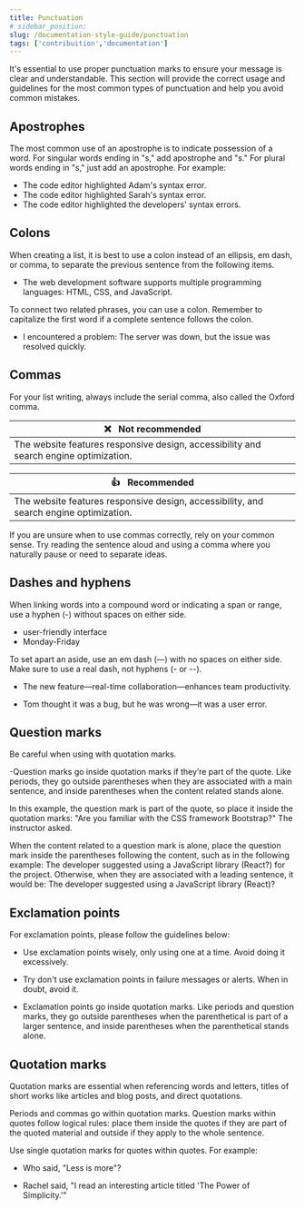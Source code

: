 ```yaml
---
title: Punctuation
# sidebar_position: 
slug: /documentation-style-guide/punctuation
tags: ['contribuition','documentation']
---
```


It's essential to use proper punctuation marks to ensure your message is clear and understandable. This section will provide the correct usage and guidelines for the most common types of punctuation and help you avoid common mistakes.
## Apostrophes

The most common use of an apostrophe is to indicate possession of a word. For singular words ending in "s," add apostrophe and "s." For plural words ending in "s," just add an apostrophe. For example:

- The code editor highlighted Adam's syntax error.
- The code editor highlighted Sarah's syntax error.
- The code editor highlighted the developers' syntax errors.

## Colons

When creating a list, it is best to use a colon instead of an ellipsis, em dash, or comma, to separate the previous sentence from the following items.

- The web development software supports multiple programming languages: HTML, CSS, and JavaScript.

To connect two related phrases, you can use a colon. Remember to capitalize the first word if a complete sentence follows the colon.

- I encountered a problem: The server was down, but the issue was resolved quickly.

## Commas

For your list writing, always include the serial comma, also called the Oxford comma.

| :x: &nbsp; Not recommended                                                              |
|-----------------------------------------------------------------------------------------|
| The website features responsive design, accessibility and search engine optimization.   |

| :+1: &nbsp; Recommended                                                                 |
|-----------------------------------------------------------------------------------------|
| The website features responsive design, accessibility, and search engine optimization.  |

If you are unsure when to use commas correctly, rely on your common sense. Try reading the sentence aloud and using a comma where you naturally pause or need to separate ideas.

## Dashes and hyphens

When linking words into a compound word or indicating a span or range, use a hyphen (-) without spaces on either side.

- user-friendly interface
- Monday-Friday

To set apart an aside, use an em dash (—) with no spaces on either side. Make sure to use a real dash, not hyphens (- or --).

- The new feature—real-time collaboration—enhances team productivity.

- Tom thought it was a bug, but he was wrong—it was a user error.

## Question marks

Be careful when using with quotation marks.

-Question marks go inside quotation marks if they’re part of the quote. Like periods, they go outside parentheses when they are associated with a main sentence, and inside parentheses when the content related stands alone.

In this example, the question mark is part of the quote, so place it inside the quotation marks: "Are you familiar with the CSS framework Bootstrap?" The instructor asked.

When the content related to a question mark is alone, place the question mark inside the parentheses following the content, such as in the following example: The developer suggested using a JavaScript library (React?) for the project. Otherwise, when they are associated with a leading sentence, it would be: The developer suggested using a JavaScript library (React)?

## Exclamation points

For exclamation points, please follow the guidelines below:

- Use exclamation points wisely, only using one at a time. Avoid doing it excessively.

- Try don't use exclamation points in failure messages or alerts. When in doubt, avoid it.

- Exclamation points go inside quotation marks. Like periods and question marks, they go outside parentheses when the parenthetical is part of a larger sentence, and inside parentheses when the parenthetical stands alone.

## Quotation marks

Quotation marks are essential when referencing words and letters, titles of short works like articles and blog posts, and direct quotations.

Periods and commas go within quotation marks. Question marks within quotes follow logical rules: place them inside the quotes if they are part of the quoted material and outside if they apply to the whole sentence.

Use single quotation marks for quotes within quotes. For example:

- Who said, "Less is more"?

- Rachel said, "I read an interesting article titled 'The Power of Simplicity.'"
